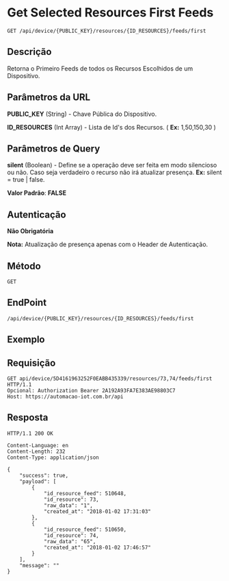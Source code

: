# Get Selected Resources First Feeds

`GET /api/device/{PUBLIC_KEY}/resources/{ID_RESOURCES}/feeds/first`

## Descrição

Retorna o Primeiro Feeds de todos os Recursos Escolhidos de um Dispositivo.

## Parâmetros da URL

**PUBLIC_KEY** (String) - Chave Pública do Dispositivo.

**ID_RESOURCES** (Int Array) - Lista de Id's dos Recursos. ( **Ex:** 1,50,150,30 )

## Parâmetros de Query

**silent** (Boolean) - Define se a operação deve ser feita em modo silencioso ou não.
Caso seja verdadeiro o recurso não irá atualizar presença. **Ex:** silent = true | false.

**Valor Padrão**: **FALSE**

## Autenticação

**Não Obrigatória**

**Nota:** Atualização de presença apenas com o Header de Autenticação.

## Método

`GET`

## EndPoint

`/api/device/{PUBLIC_KEY}/resources/{ID_RESOURCES}/feeds/first`

## Exemplo

## Requisição

```
GET api/device/5D4161963252F0EABB435339/resources/73,74/feeds/first  HTTP/1.1
Opcional: Authorization Bearer 2A192A93FA7E383AE98803C7
Host: https://automacao-iot.com.br/api
```

## Resposta

```
HTTP/1.1 200 OK

Content-Language: en
Content-Length: 232
Content-Type: application/json

{
    "success": true,
    "payload": [
        {
            "id_resource_feed": 510648,
            "id_resource": 73,
            "raw_data": "1",
            "created_at": "2018-01-02 17:31:03"
        },
        {
            "id_resource_feed": 510650,
            "id_resource": 74,
            "raw_data": "65",
            "created_at": "2018-01-02 17:46:57"
        }
    ],
    "message": ""
}
```
